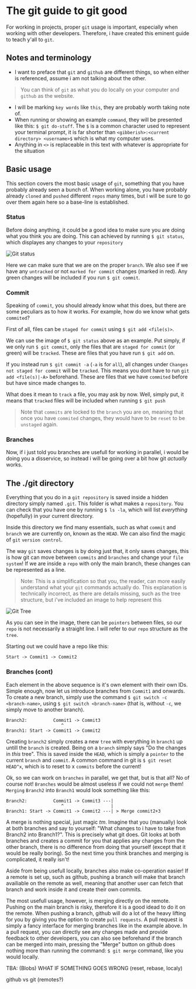 # The git guide to git good
For working in projects, proper `git` usage is important, especially when working with other developers. Therefore, i have created this eminent guide to teach y'all to `git`.

## Notes and terminology
* I want to preface that `git` and `github` are different things, so when either is referenced, assume i am not talking about the other.
> You can think of `git` as what you do locally on your computer and `github` as the website.
* I will be marking `key words` like `this`, they are probably worth taking note of.
* When running or showing an example `command`, they will be presented like this: `$ git do-stuff`. The `$` is a common character used to represent your terminal prompt, it is far shorter than `<gibberish>:<current directory> <username>$` which is what my computer uses.
* Anything in `<>` is replaceable in this text with whatever is appropriate for the situation

## Basic usage
This section covers the most basic usage of `git`, something that you have probably already seen a bunch of. When working alone, you have probably already `cloned` and `pushed` different `repos` many times, but i will be sure to go over them again here so a base-line is established.

### Status
Before doing anything, it could be a good idea to make sure you are doing what you think you are doing. This can achieved by running `$ git status`, which displayes any changes to your `repository`

![Git status](images/git_status.png)

Here we can make sure that we are on the proper `branch`. We also see if we have any `untracked` or not `marked for commit` changes (marked in red). Any green changes will be included if you run `$ git commit`. 

### Commit
Speaking of `commit`, you should already know what this does, but there are some peculiars as to how it works. For example, how do we know what gets `commited`? 

First of all, files can be `staged for commit` using `$ git add <file(s)>`. 

We can use the image of `$ git status` above as an example. Put simply, if we only run `$ git commit`, only the files that are `staged for commit` (or green) will be `tracked`. These are files that you have run `$ git add` on. 

If you instead run `$ git commit -a` (`-a` is for `all`), all changes under `Changes not staged for commit` will be `tracked`. This means you dont have to run `git add <file(s)|-A>` beforehand. These are files that we have `commited` before but have since made changes to.

What does it mean to `track` a file, you may ask by now. Well, simply put, it means that `tracked` files will be included when running `$ git push`

> Note that `commits` are locked to the `branch` you are on, meaning that once you have `commited` changes, they would have to be `reset` to be `unstaged` again.

### Branches
Now, if i just told you branches are usefull for working in parallel, i would be doing you a disservice, so instead i will be going over a bit how git _actually_ works.

## The ./git directory
Everything that you do in a `git repository` is saved inside a hidden directory simply named `.git`. This folder is what makes a `repository`. You can check that you have one by running `$ ls -la`, which will list _everything_ (hopefully) in your current directory.

Inside this directory we find many essentials, such as what `commit` and `branch` we are currently on, known as the `HEAD`. We can also find the magic of `git` `version control`.

The way `git` saves changes is by doing just that, it only saves changes, this is how git can move between `commits` and `branches` and change your `file system`! If we are inside a `repo` with only the main branch, these changes can be represented as a line. 

> Note: This is a simplification so that you, the reader, can more easily understand what your `git` commands actually do. This explanation is technically incorrect, as there are details missing, such as the tree structure, but i've included an image to help represent this

![Git Tree](images/git_structure.png)

As you can see in the image, there can be `pointers` between files, so our `repo` is not necessarily a straight line. I will refer to our `repo` structure as the `tree`.

Starting out we could have a repo like this:

```
Start -> Commit1 -> Commit2
```

### Branches (cont)

Each element in the above sequence is it's own element with their own IDs. Simple enough, now let us introduce branches from `Commit1` and onwards. To create a new branch, simply use the command `$ git switch -c <branch-name>`, using `$ git switch <branch-name>` (that is, without `-c`, we simply move to another branch).

```
Branch2:          Commit1 -> Commit3
                     ^
Branch1: Start -> Commit1 -> Commit2
```

Creating `branch2` simply creates a new `tree` with everything in `branch1` up untill the `branch` is created. Being on a `branch` simply says "Do the changes in _this_ tree". This is saved inside the `HEAD`, which is simply a `pointer` to the current `branch` and `commit`. A common command in git is `$ git reset HEAD^x`, which is to reset to x `commits` before the current!

Ok, so we can work on `branches` in parallel, we get that, but is that all? No of course not! `Branches` would be almost useless if we could not `merge` them! `Merging` `Branch2` into `Branch1` would look something like this:

```
Branch2:          Commit1 -> Commit3 ---|
                     ^                  | 
Branch1: Start -> Commit1 -> Commit2 ---| > Merge commit2+3
```

A merge is nothing special, just magic _tm_. Imagine that you (manually) look at both branches and say to yourself: "What changes to i have to take fron Branch2 into Branch1?". This is precisely what git does. Git looks at both branches and creates a commit for you that applies any changes from the other branch, there is no difference from doing that yourself (except that it would be really boring). So the next time you think branches and merging is complicated, it really isn't!

Aside from being usefull locally, branches also make co-operation easier! If a remote is set up, such as github, pushing a branch will make that branch availiable on the remote as well, meaning that another user can fetch that branch and work inside it and create their own commits. 

The most usefull usage, however, is merging directly on the remote. Pushing on the main branch is risky, therefore it is a good idead to do it on the remote. When pushing a branch, github will do a lot of the heavy lifting for you by giving you the option to create `pull requests`. A pull request is simply a fancy interface for merging branches like in the example above. In a pull request, you can directly see any changes made and provide feedback to other developers, you can also see beforehand if the branch can be merged into main, pressing the "Merge" button on github does nothing more than running the command: `$ git merge` command, like you would locally.


TBA:
(Blobs)
WHAT IF SOMETHING GOES WRONG (reset, rebase, localy)

github vs git (remotes?)